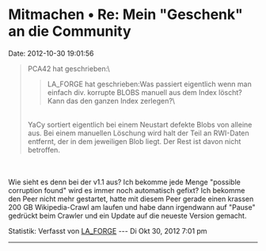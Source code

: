 Mitmachen • Re: Mein \"Geschenk\" an die Community
==================================================

Date: 2012-10-30 19:01:56

> <div>
>
> PCA42 hat geschrieben:\
>
> > <div>
> >
> > LA\_FORGE hat geschrieben:Was passiert eigentlich wenn man einfach
> > div. korrupte BLOBS manuell aus dem Index löscht? Kann das den
> > ganzen Index zerlegen?\
> >
> > </div>
>
> \
> YaCy sortiert eigentlich bei einem Neustart defekte Blobs von alleine
> aus. Bei einem manuellen Löschung wird halt der Teil an RWI-Daten
> entfernt, der in dem jeweiligen Blob liegt. Der Rest ist davon nicht
> betroffen.
>
> </div>

\
\
Wie sieht es denn bei der v1.1 aus? Ich bekomme jede Menge \"possible
corruption found\" wird es immer noch automatisch gefixt? Ich bekomme
den Peer nicht mehr gestartet, hatte mit diesem Peer gerade einen
krassen 200 GB Wikipedia-Crawl am laufen und habe dann irgendwann auf
\"Pause\" gedrückt beim Crawler und ein Update auf die neueste Version
gemacht.

Statistik: Verfasst von
[LA\_FORGE](http://forum.yacy-websuche.de/memberlist.php?mode=viewprofile&u=324)
--- Di Okt 30, 2012 7:01 pm

------------------------------------------------------------------------
